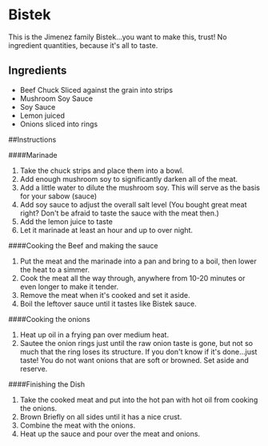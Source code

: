 Bistek
======================
This is the Jimenez family Bistek…you want to make this, trust!  No ingredient quantities, because it's all to taste.

## Ingredients


* Beef Chuck Sliced against the grain into strips
* Mushroom Soy Sauce
* Soy Sauce
* Lemon juiced
* Onions sliced into rings


##Instructions

####Marinade
1. Take the chuck strips and place them into a bowl.
2. Add enough mushroom soy to significantly darken all of the meat.
3. Add a little water to dilute the mushroom soy.  This will serve as the basis for your sabow (sauce)
4. Add soy sauce to adjust the overall salt level (You bought great meat right?  Don't be afraid to taste the sauce with the meat then.)
5. Add the lemon juice to taste
6. Let it marinade at least an hour and up to over night.

####Cooking the Beef and making the sauce

1. Put the meat and the marinade into a pan and bring to a boil, then lower the heat to a simmer.
2. Cook the meat all the way through, anywhere from 10-20 minutes or even longer to make it tender.
3. Remove the meat when it's cooked and set it aside.
4. Boil the leftover sauce until it tastes like Bistek sauce.

####Cooking the onions
1. Heat up oil in a frying pan over medium heat.
2. Sautee the onion rings just until the raw onion taste is gone, but not so much that the ring loses its structure.  If you don't know if it's done…just taste!  You do not want onions that are soft or browned.  Set aside and reserve.

####Finishing the Dish
1. Take the cooked meat and put into the hot pan with hot oil from cooking the onions.
2. Brown Briefly on all sides until it has a nice crust.
3. Combine the meat with the onions.
4. Heat up the sauce and pour over the meat and onions.
